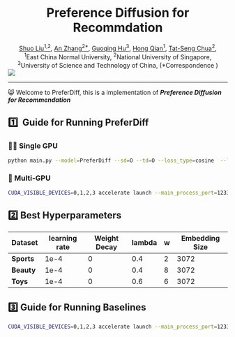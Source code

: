 

<div align='center'>
<h1>Preference Diffusion for Recommdation</h1>
 <a href='https://scholar.google.com/citations?user=sRoqbLwAAAAJ&hl=en'>Shuo Liu<sup>1,2</sup></a>,
 <a href='https://github.com/anzhang314'>An Zhang<sup>2*</sup></a>,
 <a href='https://hugo-chinn.github.io/'>Guoqing Hu<sup>3</sup></a>,
 <a href='https://faculty.ecnu.edu.cn/_s16/qh_en/main.psp'>Hong Qian<sup>1</sup></a>,
   <a href='https://www.chuatatseng.com/'>Tat-Seng Chua<sup>2</sup></a>,
    <br>
    <sup>1</sup>East China Normal University, <sup>2</sup>National University of Singapore, 
    <br>
    <sup>3</sup>University of Science and Technology of China, (*Correspondence )
</div>






<img src='imgs/moti.svg' />

------

:smile_cat: Welcome to PreferDiff, this is a implementation of ***Preference Diffusion for Recommendation***







## :one:  ​ Guide for Running PreferDiff



### :walking_man: Single GPU 

```sh
python main.py --model=PreferDiff --sd=O --td=O --loss_type=cosine  --lamda=0.4 --w=2 --hidden_size=3072 
```



### :runner: Multi-GPU

```sh
CUDA_VISIBLE_DEVICES=0,1,2,3 accelerate launch --main_process_port=12330 main.py --model=PreferDiff --sd=O --td=O --loss_type=cosine  --lamda=0.4 --w=2 --hidden_size=3072 
```



## :two: Best Hyperparameters

| Dataset    | learning rate | Weight Decay | lambda | w    | Embedding Size |
| ---------- | ------------- | ------------ | ------ | ---- | -------------- |
| **Sports** | 1e-4          | 0            | 0.4    | 2    | 3072           |
| **Beauty** | 1e-4          | 0            | 0.4    | 8    | 3072           |
| **Toys**   | 1e-4          | 0            | 0.6    | 6    | 3072           |



## :three: Guide for Running Baselines



```sh
CUDA_VISIBLE_DEVICES=0,1,2,3 accelerate launch --main_process_port=12330 main.py --model=SASRec --sd=O --td=O 
```

